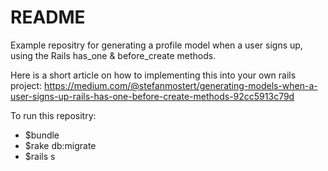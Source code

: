 # README

Example repositry for generating a profile model when a user signs up, using the Rails has_one & before_create methods. 

Here is a short article on how to implementing this into your own rails project:
https://medium.com/@stefanmostert/generating-models-when-a-user-signs-up-rails-has-one-before-create-methods-92cc5913c79d

To run this repositry:
* $bundle
* $rake db:migrate
* $rails s
